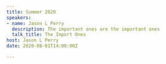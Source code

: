 ```yaml
---
title: Summer 2020
speakers:
- name: Jason L Perry
  description: The important ones are the important ones
  talk_title: The Import Ones
host: Jason L Perry
date: 2020-08-01T14:00:00Z

---
```

